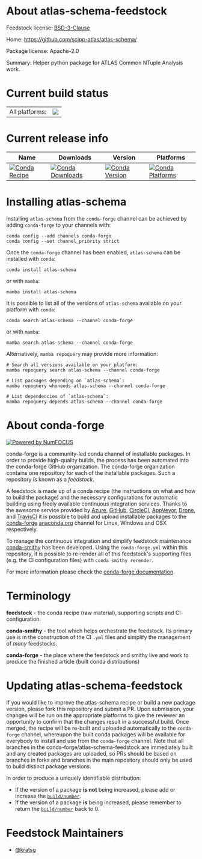 About atlas-schema-feedstock
============================

Feedstock license: [BSD-3-Clause](https://github.com/conda-forge/atlas-schema-feedstock/blob/main/LICENSE.txt)

Home: https://github.com/scipp-atlas/atlas-schema/

Package license: Apache-2.0

Summary: Helper python package for ATLAS Common NTuple Analysis work.

Current build status
====================


<table><tr><td>All platforms:</td>
    <td>
      <a href="https://dev.azure.com/conda-forge/feedstock-builds/_build/latest?definitionId=23980&branchName=main">
        <img src="https://dev.azure.com/conda-forge/feedstock-builds/_apis/build/status/atlas-schema-feedstock?branchName=main">
      </a>
    </td>
  </tr>
</table>

Current release info
====================

| Name | Downloads | Version | Platforms |
| --- | --- | --- | --- |
| [![Conda Recipe](https://img.shields.io/badge/recipe-atlas--schema-green.svg)](https://anaconda.org/conda-forge/atlas-schema) | [![Conda Downloads](https://img.shields.io/conda/dn/conda-forge/atlas-schema.svg)](https://anaconda.org/conda-forge/atlas-schema) | [![Conda Version](https://img.shields.io/conda/vn/conda-forge/atlas-schema.svg)](https://anaconda.org/conda-forge/atlas-schema) | [![Conda Platforms](https://img.shields.io/conda/pn/conda-forge/atlas-schema.svg)](https://anaconda.org/conda-forge/atlas-schema) |

Installing atlas-schema
=======================

Installing `atlas-schema` from the `conda-forge` channel can be achieved by adding `conda-forge` to your channels with:

```
conda config --add channels conda-forge
conda config --set channel_priority strict
```

Once the `conda-forge` channel has been enabled, `atlas-schema` can be installed with `conda`:

```
conda install atlas-schema
```

or with `mamba`:

```
mamba install atlas-schema
```

It is possible to list all of the versions of `atlas-schema` available on your platform with `conda`:

```
conda search atlas-schema --channel conda-forge
```

or with `mamba`:

```
mamba search atlas-schema --channel conda-forge
```

Alternatively, `mamba repoquery` may provide more information:

```
# Search all versions available on your platform:
mamba repoquery search atlas-schema --channel conda-forge

# List packages depending on `atlas-schema`:
mamba repoquery whoneeds atlas-schema --channel conda-forge

# List dependencies of `atlas-schema`:
mamba repoquery depends atlas-schema --channel conda-forge
```


About conda-forge
=================

[![Powered by
NumFOCUS](https://img.shields.io/badge/powered%20by-NumFOCUS-orange.svg?style=flat&colorA=E1523D&colorB=007D8A)](https://numfocus.org)

conda-forge is a community-led conda channel of installable packages.
In order to provide high-quality builds, the process has been automated into the
conda-forge GitHub organization. The conda-forge organization contains one repository
for each of the installable packages. Such a repository is known as a *feedstock*.

A feedstock is made up of a conda recipe (the instructions on what and how to build
the package) and the necessary configurations for automatic building using freely
available continuous integration services. Thanks to the awesome service provided by
[Azure](https://azure.microsoft.com/en-us/services/devops/), [GitHub](https://github.com/),
[CircleCI](https://circleci.com/), [AppVeyor](https://www.appveyor.com/),
[Drone](https://cloud.drone.io/welcome), and [TravisCI](https://travis-ci.com/)
it is possible to build and upload installable packages to the
[conda-forge](https://anaconda.org/conda-forge) [anaconda.org](https://anaconda.org/)
channel for Linux, Windows and OSX respectively.

To manage the continuous integration and simplify feedstock maintenance
[conda-smithy](https://github.com/conda-forge/conda-smithy) has been developed.
Using the ``conda-forge.yml`` within this repository, it is possible to re-render all of
this feedstock's supporting files (e.g. the CI configuration files) with ``conda smithy rerender``.

For more information please check the [conda-forge documentation](https://conda-forge.org/docs/).

Terminology
===========

**feedstock** - the conda recipe (raw material), supporting scripts and CI configuration.

**conda-smithy** - the tool which helps orchestrate the feedstock.
                   Its primary use is in the construction of the CI ``.yml`` files
                   and simplify the management of *many* feedstocks.

**conda-forge** - the place where the feedstock and smithy live and work to
                  produce the finished article (built conda distributions)


Updating atlas-schema-feedstock
===============================

If you would like to improve the atlas-schema recipe or build a new
package version, please fork this repository and submit a PR. Upon submission,
your changes will be run on the appropriate platforms to give the reviewer an
opportunity to confirm that the changes result in a successful build. Once
merged, the recipe will be re-built and uploaded automatically to the
`conda-forge` channel, whereupon the built conda packages will be available for
everybody to install and use from the `conda-forge` channel.
Note that all branches in the conda-forge/atlas-schema-feedstock are
immediately built and any created packages are uploaded, so PRs should be based
on branches in forks and branches in the main repository should only be used to
build distinct package versions.

In order to produce a uniquely identifiable distribution:
 * If the version of a package **is not** being increased, please add or increase
   the [``build/number``](https://docs.conda.io/projects/conda-build/en/latest/resources/define-metadata.html#build-number-and-string).
 * If the version of a package **is** being increased, please remember to return
   the [``build/number``](https://docs.conda.io/projects/conda-build/en/latest/resources/define-metadata.html#build-number-and-string)
   back to 0.

Feedstock Maintainers
=====================

* [@kratsg](https://github.com/kratsg/)

